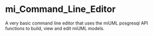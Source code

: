 mi_Command_Line_Editor
======================

A very basic command line editor that uses the miUML posgresql API functions to build, view and edit miUML models.
